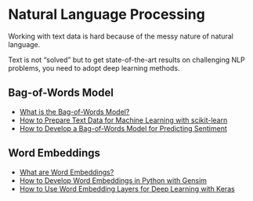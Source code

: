 # Natural Language Processing
Working with text data is hard because of the messy nature of natural language.

Text is not “solved” but to get state-of-the-art results on challenging NLP problems, you need to adopt deep learning methods.

## Bag-of-Words Model
* [What is the Bag-of-Words Model?](https://github.com/khanhnamle1994/applied-machine-learning/blob/master/Natural-Language-Processing/introduction_to_bag_of_words_model.ipynb)
* [How to Prepare Text Data for Machine Learning with scikit-learn](https://github.com/khanhnamle1994/applied-machine-learning/blob/master/Natural-Language-Processing/prepare_text_data_for_machine_learning_with_scikit_learn.ipynb)
* [How to Develop a Bag-of-Words Model for Predicting Sentiment](https://github.com/khanhnamle1994/applied-machine-learning/blob/master/Natural-Language-Processing/develop_a_deep_learning_bag_of_words_model_for_predicting_movie_review_sentiment.ipynb)

## Word Embeddings
* [What are Word Embeddings?](https://github.com/khanhnamle1994/applied-machine-learning/blob/master/Natural-Language-Processing/word_embeddings_for_text.ipynb)
* [How to Develop Word Embeddings in Python with Gensim](https://github.com/khanhnamle1994/applied-machine-learning/blob/master/Natural-Language-Processing/develop_word_embeddings_in_python_with_gensim.ipynb)
* [How to Use Word Embedding Layers for Deep Learning with Keras](https://github.com/khanhnamle1994/applied-machine-learning/blob/master/Natural-Language-Processing/how_to_use_word_embedding_layers_for_deep_learning_with_keras.ipynb)
